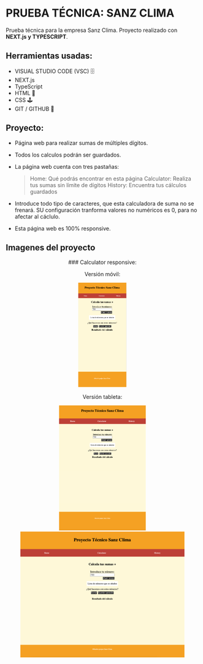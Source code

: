# PRUEBA TÉCNICA: SANZ CLIMA

Prueba técnica para la empresa Sanz Clima. Proyecto realizado con **NEXT.js y TYPESCRIPT**.

## Herramientas usadas:

- VISUAL STUDIO CODE (VSC) 🗄️
- NEXT.js
- TypeScript
- HTML 📌
- CSS 🕹️
- GIT / GITHUB 📂

## Proyecto:

- Página web para realizar sumas de múltiples dígitos.
- Todos los calculos podrán ser guardados.
- La página web cuenta con tres pastañas:
  > Home: Qué podrás encontrar en esta página
  > Calculator: Realiza tus sumas sin límite de dígitos
  > History: Encuentra tus cálculos guardados

- Introduce todo tipo de caracteres, que esta calculadora de suma no se frenará. SU configuración tranforma valores no numéricos es 0, para no afectar al cáclulo.
- Esta página web es 100% responsive.

## Imagenes del proyecto

<div align="center">
 ### Calculator responsive:

</br>
<p> Versión móvil:
</p>
<img width="25%" height="35%" src="https://github.com/Karlafdez7/SANZCLIMA_Technical-Test/blob/main/web-sanzclim/Images_Readme/1%20calculator%20movil.png?raw=true" alt="cover" />
</br>
<p> Versión tableta:
</p>
<img width="45%" height="55%" src="https://github.com/Karlafdez7/SANZCLIMA_Technical-Test/blob/main/web-sanzclim/Images_Readme/2%20calculator%20tablet.png?raw=true" alt="cover" />
</br>
  <img width="85%" height="55%" src="https://github.com/Karlafdez7/SANZCLIMA_Technical-Test/blob/main/web-sanzclim/Images_Readme/3%20calculator%20desktop.png?raw=true" alt="cover" />
</br>
</div>
</br>


